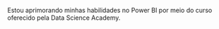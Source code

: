 Estou aprimorando minhas habilidades no Power BI por meio do curso oferecido pela Data Science Academy.

